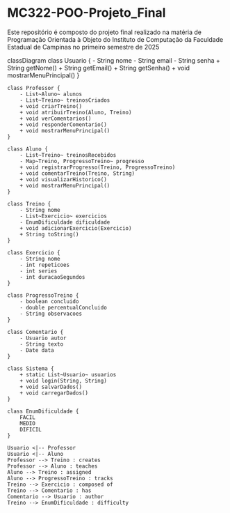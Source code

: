 # MC322-POO-Projeto_Final
Este repositório é composto do projeto final realizado na matéria de Programação Orientada à Objeto do Instituto de Computação da Faculdade Estadual de Campinas no primeiro semestre de 2025

classDiagram
    class Usuario {
        - String nome
        - String email
        - String senha
        + String getNome()
        + String getEmail()
        + String getSenha()
        + void mostrarMenuPrincipal()
    }

    class Professor {
        - List~Aluno~ alunos
        - List~Treino~ treinosCriados
        + void criarTreino()
        + void atribuirTreino(Aluno, Treino)
        + void verComentarios()
        + void responderComentario()
        + void mostrarMenuPrincipal()
    }

    class Aluno {
        - List~Treino~ treinosRecebidos
        - Map~Treino, ProgressoTreino~ progresso
        + void registrarProgresso(Treino, ProgressoTreino)
        + void comentarTreino(Treino, String)
        + void visualizarHistorico()
        + void mostrarMenuPrincipal()
    }

    class Treino {
        - String nome
        - List~Exercicio~ exercicios
        - EnumDificuldade dificuldade
        + void adicionarExercicio(Exercicio)
        + String toString()
    }

    class Exercicio {
        - String nome
        - int repeticoes
        - int series
        - int duracaoSegundos
    }

    class ProgressoTreino {
        - boolean concluido
        - double percentualConcluido
        - String observacoes
    }

    class Comentario {
        - Usuario autor
        - String texto
        - Date data
    }

    class Sistema {
        + static List~Usuario~ usuarios
        + void login(String, String)
        + void salvarDados()
        + void carregarDados()
    }

    class EnumDificuldade {
        FACIL
        MEDIO
        DIFICIL
    }

    Usuario <|-- Professor
    Usuario <|-- Aluno
    Professor --> Treino : creates
    Professor --> Aluno : teaches
    Aluno --> Treino : assigned
    Aluno --> ProgressoTreino : tracks
    Treino --> Exercicio : composed of
    Treino --> Comentario : has
    Comentario --> Usuario : author
    Treino --> EnumDificuldade : difficulty

